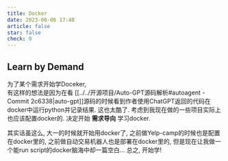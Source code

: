 ```yaml
---
title: Docker
date: 2023-06-06 17:48
article: false
star: false
check: 0
---
```


## Learn by Demand
为了某个需求开始学Doceker,  
有这样的想法是因为在看 [[../../开源项目/Auto-GPT源码解析#autoagent - Commit 2c6338|auto-gpt]]源码的时候看到作者使用ChatGPT返回的代码在docker中运行python并记录结果. 这也太酷了. 考虑到我现在做的一些项目实际上也应该配置docker的. 决定开始 **需求导向** 学习docker. 

其实话虽这么, 大一的时候就开始用docker了, 之前做Yelp-camp的时候也是配置在docker里的, 之前做自动交易机器人也是部署在docker里的, 但是现在让我做一个能run script的docker脑海中却一篇空白... 总之, 开始学!

